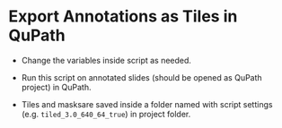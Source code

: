 # Export Annotations as Tiles in QuPath

* Change the variables inside script as needed.

* Run this script on annotated slides (should be opened as QuPath project) in QuPath.

* Tiles and masksare saved inside a folder named with script settings (e.g. `tiled_3.0_640_64_true`) in project folder.
